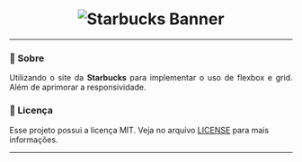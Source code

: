 <h1 align="center">
    <img alt="Starbucks Banner" src=".github/starbucks-banner.jpg"/>
</h1>

---

### 🔖 Sobre

<p align="justify">
  Utilizando o site da <b>Starbucks</b> para implementar o uso de flexbox e grid. Além de aprimorar a responsividade.
</p>


### 📝 Licença

Esse projeto possui a licença MIT. Veja no arquivo [LICENSE](LICENSE) para mais informações.

---
